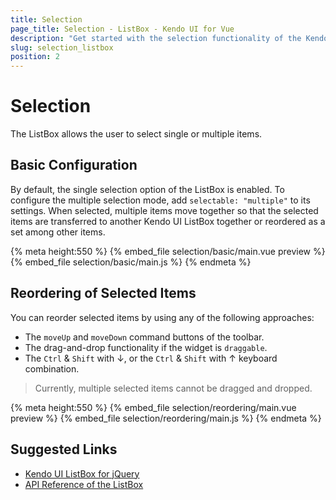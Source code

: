 ```yaml
---
title: Selection
page_title: Selection - ListBox - Kendo UI for Vue
description: "Get started with the selection functionality of the Kendo UI ListBox wrapper in Vue projects."
slug: selection_listbox
position: 2
---
```


# Selection

The ListBox allows the user to select single or multiple items.

## Basic Configuration

By default, the single selection option of the ListBox is enabled. To configure the multiple selection mode, add `selectable: "multiple"` to its settings. When selected, multiple items move together so that the selected items are transferred to another Kendo UI ListBox together or reordered as a set among other items.

{% meta height:550 %}
{% embed_file selection/basic/main.vue preview %}
{% embed_file selection/basic/main.js %}
{% endmeta %}

## Reordering of Selected Items

You can reorder selected items by using any of the following approaches:

* The `moveUp` and `moveDown` command buttons of the toolbar.
* The drag-and-drop functionality if the widget is `draggable`.
* The `Ctrl` & `Shift` with &darr;, or the `Ctrl` & `Shift` with &uarr; keyboard combination.

> Currently, multiple selected items cannot be dragged and dropped.

{% meta height:550 %}
{% embed_file selection/reordering/main.vue preview %}
{% embed_file selection/reordering/main.js %}
{% endmeta %}

## Suggested Links

* [Kendo UI ListBox for jQuery](https://docs.telerik.com/kendo-ui/api/javascript/ui/listbox)
* [API Reference of the ListBox](https://docs.telerik.com/kendo-ui/api/javascript/ui/listbox)
